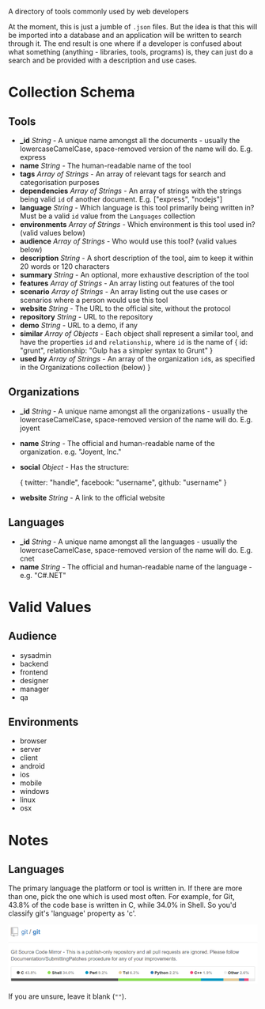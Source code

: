 A directory of tools commonly used by web developers

At the moment, this is just a jumble of `.json` files. But the idea is that this will be imported into a database and an application will be written to search through it. The end result is one where if a developer is confused about what something (anything - libraries, tools, programs) is, they can just do a search and be provided with a description and use cases.

# Collection Schema

## Tools

* **_id** *String* - A unique name amongst all the documents - usually the lowercaseCamelCase, space-removed version of the name will do. E.g. express
* **name** *String* - The human-readable name of the tool
* **tags** *Array of Strings* - An array of relevant tags for search and categorisation purposes
* **dependencies** *Array of Strings* - An array of strings with the strings being valid `id` of another document. E.g. ["express", "nodejs"]
* **language** *String* - Which language is this tool primarily being written in? Must be a valid `id` value from the `Languages` collection
* **environments** *Array of Strings* - Which environment is this tool used in? (valid values below)
* **audience** *Array of Strings* - Who would use this tool? (valid values below)
* **description** *String* - A short description of the tool, aim to keep it within 20 words or 120 characters
* **summary** *String* - An optional, more exhaustive description of the tool
* **features** *Array of Strings* - An array listing out features of the tool
* **scenario** *Array of Strings* - An array listing out the use cases or scenarios where a person would use this tool
* **website** *String* - The URL to the official site, without the protocol
* **repository** *String* - URL to the repository
* **demo** *String* - URL to a demo, if any
* **similar** *Array of Objects* - Each object shall represent a similar tool, and have the properties `id` and `relationship`, where `id` is the name of 
		{
			id: "grunt",
			relationship: "Gulp has a simpler syntax to Grunt"
		}
* **used by** *Array of Strings* - An array of the organization `id`s, as specified in the Organizations collection (below)
}

## Organizations

* **_id** *String* - A unique name amongst all the organizations - usually the lowercaseCamelCase, space-removed version of the name will do. E.g. joyent
* **name** *String* - The official and human-readable name of the organization. e.g. "Joyent, Inc."
* **social** *Object* - Has the structure:

	{
		twitter: "handle",
		facebook: "username",
		github: "username"
	}

* **website** *String* - A link to the official website


## Languages

* **_id** *String* - A unique name amongst all the languages - usually the lowercaseCamelCase, space-removed version of the name will do. E.g. cnet
* **name** *String* - The official and human-readable name of the language - e.g. "C#.NET"

# Valid Values

## Audience

* sysadmin
* backend
* frontend
* designer
* manager
* qa

## Environments

* browser
* server
* client
* android
* ios
* mobile
* windows
* linux
* osx

# Notes

## Languages

The primary language the platform or tool is written in. If there are more than one, pick the one which is used most often. For example, for Git, 43.8% of the code base is written in C, while 34.0% in Shell. So you'd classify git's 'language' property as 'c'.

![Languages used to write Git](./git-languages.png)

If you are unsure, leave it blank (`""`).